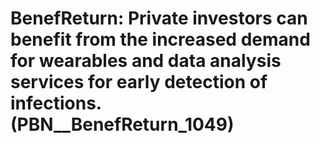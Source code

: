 # BenefReturn: __Private investors can benefit from the increased demand for wearables and data analysis services for early detection of infections.__ (PBN__BenefReturn_1049)

